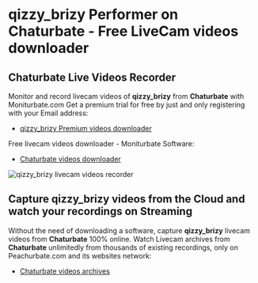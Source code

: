 # qizzy_brizy Performer on Chaturbate - Free LiveCam videos downloader

## Chaturbate Live Videos Recorder

Monitor and record livecam videos of **qizzy_brizy** from **Chaturbate** with Moniturbate.com
Get a premium trial for free by just and only registering with your Email address:
* [qizzy_brizy Premium videos downloader](https://moniturbate.com/request-demo-licence-key.html)

Free livecam videos downloader - Moniturbate Software:
* [Chaturbate videos downloader](https://moniturbate.com/moniturbate-download-software.html)

![qizzy_brizy livecam videos recorder](https://peachurnet.com/templates/moniturbate-software.png)


## Capture qizzy_brizy videos from the Cloud and watch your recordings on Streaming

Without the need of downloading a software, capture **qizzy_brizy** livecam videos from **Chaturbate** 100% online.
Watch Livecam archives from **Chaturbate** unlimitedly from thousands of existing recordings, only on Peachurbate.com and its websites network:
* [Chaturbate videos archives](https://peachurnet.com/)
